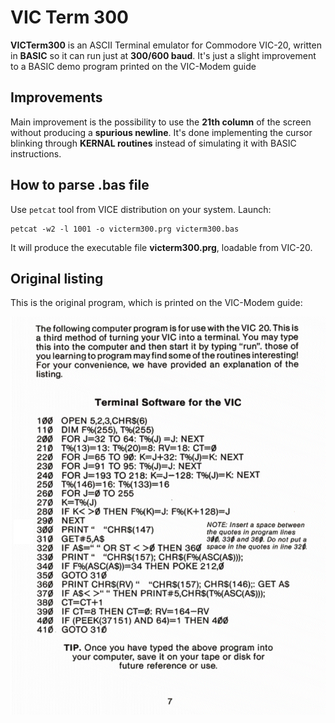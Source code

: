 # VIC Term 300
**VICTerm300** is an ASCII Terminal emulator for Commodore VIC-20, written in **BASIC** so it can run just at **300/600 baud**. It's just a slight improvement to a BASIC demo program printed on the VIC-Modem guide

## Improvements
Main improvement is the possibility to use the **21th column** of the screen without producing a **spurious newline**. It's done implementing the cursor blinking through **KERNAL routines** instead of simulating it with BASIC instructions.

## How to parse .bas file
Use `petcat` tool from VICE distribution on your system. Launch:

    petcat -w2 -l 1001 -o victerm300.prg victerm300.bas

It will produce the executable file **victerm300.prg**, loadable from VIC-20.

## Original listing
This is the original program, which is printed on the VIC-Modem guide:

![manual-vicmodem](manual-vicmodem.png)

